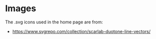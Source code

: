 # Images

The .svg icons used in the home page are from:

- https://www.svgrepo.com/collection/scarlab-duotone-line-vectors/
